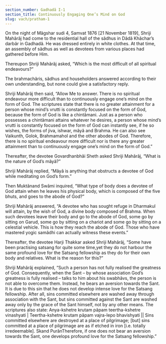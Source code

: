 ```yaml
---
section_number: Gadhadã I-1 
section_title: Continuously Engaging One’s Mind on God
slug: vach/pratham-1
---
```

On the night of Mãgshar sudi 4, Samvat 1876 [21 November  1819], Shriji Mahãrãj had come to the residential hall of the sãdhus in Dãdã Khãchar’s darbãr in Gadhadã. He was dressed entirely in  white clothes. At that time, an assembly of sãdhus as well as  devotees from various places had gathered before Him.

Thereupon Shriji Mahãrãj asked, “Which is the most difficult of  all spiritual endeavours?”

The brahmachãris, sãdhus and householders answered according to their own understanding, but none could give a satisfactory reply.

Shriji Mahãrãj then said, “Allow Me to answer. There is no  spiritual endeavour more difficult than to continuously engage one’s  mind on the form of God. The scriptures state that there is no greater attainment for a person whose mind’s vrutti is constantly  focused on the form of God, because the form of God is like a chintãmani. Just as a person who possesses a chintãmani attains  whatever he desires, a person whose mind’s vrutti is constantly  focused on the form of God can instantly see, if he so wishes, the  forms of jiva, ishwar, mãyã and Brahma. He can also see Vaikunth,  Golok, Brahmamahol and the other abodes of God. Therefore, there  is no spiritual endeavour more difficult nor is there any greater  attainment than to continuously engage one’s mind on the form of  God.”

Thereafter, the devotee Govardhanbhãi Sheth asked Shriji Mahãrãj, “What is the nature of God’s mãyã?”

Shriji Mahãrãj replied, “Mãyã is anything that obstructs a devotee of God while meditating on God’s form.”

Then Muktãnand Swãmi inquired, “What type of body does a  devotee of God attain when he leaves his physical body, which is  composed of the five bhuts, and goes to the abode of God?”

Shriji Mahãrãj answered, “A devotee who has sought refuge in  Dharmakul will attain, by the wish of God, a divine body composed of  Brahma. When such devotees leave their body and go to the abode of  God, some go by sitting on Garud, some go by sitting on a chariot and  some go by sitting on a celestial vehicle. This is how they reach the  abode of God. Those who have mastered yogic samãdhi can actually  witness these events.”

Thereafter, the devotee Harji Thakkar asked Shriji Mahãrãj,  “Some have been practising satsang for quite some time,yet they do  not harbour the same profound love for the Satsang fellowship as  they do for their own body and relatives. What is the reason for  this?”

Shriji Mahãrãj explained, “Such a person has not fully realised  the greatness of God. Consequently, when the Sant – by whose  association God’s greatness is fully realised – talks to him about his  swabhãvs, the person is not able to overcome them. Instead, he bears  an aversion towards the Sant. It is due to this sin that he does not  develop intense love for the Satsang fellowship. After all, sins committed elsewhere are washed away through association with the  Sant, but sins committed against the Sant are washed away only by  the grace of the Sant himself, not by any other means. The scriptures also state: Anya-kshetre krutam pãpam teertha-kshetre vinashyati | Teertha-kshetre krutam pãpam vajra-lepo bhavishyati || Sins committed elsewhere are destroyed at a place of pilgrimage; [but] sins  committed at a place of pilgrimage are as if etched in iron [i.e. totally irredeemable].  Skand PurãnTherefore, if one does not bear an aversion towards the Sant, one  develops profound love for the Satsang fellowship.”

